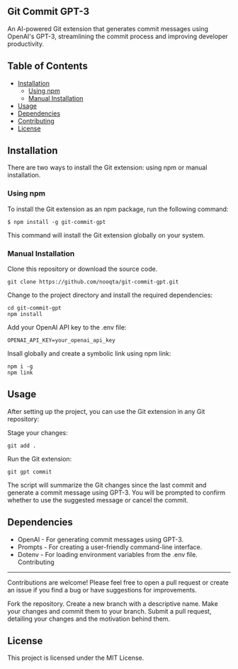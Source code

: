 Git Commit GPT-3
-----------
An AI-powered Git extension that generates commit messages using OpenAI's GPT-3, streamlining the commit process and improving developer productivity.

Table of Contents
-----
- [Installation](#Installation)
    - [Using npm](#Using%20npm)
    - [Manual Installation](#Manual%20Installation)
- [Usage](#Usage)
- [Dependencies](#Dependencies)
- [Contributing](#Contributing)
- [License](#License)

Installation
------
There are two ways to install the Git extension: using npm or manual installation.

### Using npm

To install the Git extension as an npm package, run the following command:

```
$ npm install -g git-commit-gpt
```

This command will install the Git extension globally on your system.

### Manual Installation
Clone this repository or download the source code.

```
git clone https://github.com/nooqta/git-commit-gpt.git
```

Change to the project directory and install the required dependencies:
```
cd git-commit-gpt
npm install
```

Add your OpenAI API key to the .env file:
```
OPENAI_API_KEY=your_openai_api_key
```

Insall globally and create a symbolic link using npm link:
```
npm i -g
npm link
```
Usage
-----

After setting up the project, you can use the Git extension in any Git repository:

Stage your changes:
```
git add .
```
Run the Git extension:
```
git gpt commit
```
The script will summarize the Git changes since the last commit and generate a commit message using GPT-3. You will be prompted to confirm whether to use the suggested message or cancel the commit.

Dependencies
----
- OpenAI - For generating commit messages using GPT-3.
- Prompts - For creating a user-friendly command-line interface.
- Dotenv - For loading environment variables from the .env file.
Contributing
----
Contributions are welcome! Please feel free to open a pull request or create an issue if you find a bug or have suggestions for improvements.

Fork the repository.
Create a new branch with a descriptive name.
Make your changes and commit them to your branch.
Submit a pull request, detailing your changes and the motivation behind them.

License
----
This project is licensed under the MIT License.
